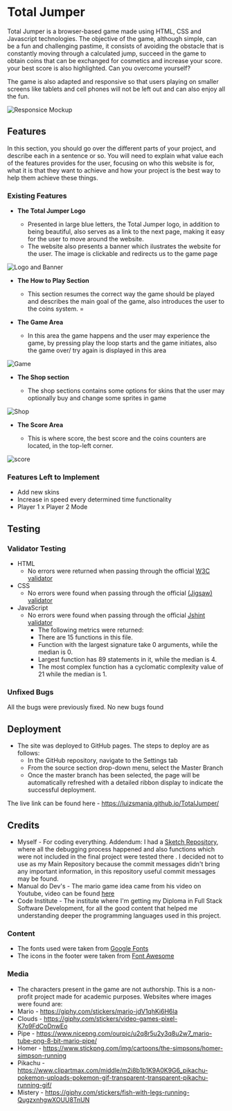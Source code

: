 # Total Jumper

Total Jumper is a browser-based game made using HTML, CSS and Javascript technologies. The objective of the game, although simple, can be a fun and challenging pastime, it consists of avoiding the obstacle that is constantly moving through a calculated jump, succeed in the game to obtain coins that can be exchanged for cosmetics and increase your score. your best score is also highlighted. Can you overcome yourself?

The game is also adapted and responsive so that users playing on smaller screens like tablets and cell phones will not be left out and can also enjoy all the fun.

![Responsice Mockup](https://i.imgur.com/y3hS2H3.png)

## Features 

In this section, you should go over the different parts of your project, and describe each in a sentence or so. You will need to explain what value each of the features provides for the user, focusing on who this website is for, what it is that they want to achieve and how your project is the best way to help them achieve these things.

### Existing Features

- __The Total Jumper Logo__

  - Presented in large blue letters, the Total Jumper logo, in addition to being beautiful, also serves as a link to the next page, making it easy for the user to move around the website.
  - The website also presents a banner which ilustrates the website for the user. The image is clickable and redirects us to the game page

![Logo and Banner](https://i.imgur.com/ZqzLo1J.png)

- __The How to Play Section__

    - This section resumes the correct way the game should be played and describes the main goal of the game, also introduces the user to the coins system.
    =

- __The Game Area__

  - In this area the game happens and the user may experience the game, by pressing play the loop starts and the game initiates, also the game over/ try again is displayed in this area

![Game](https://i.imgur.com/599Qc0R.png)

- __The Shop section__

  - The shop sections contains some options for skins that the user may optionally buy and change some sprites in game

![Shop](https://i.imgur.com/2pB8Fmr.png)

- __The Score Area__

  - This is where score, the best score and the coins counters are located, in the top-left corner.

![score](https://i.imgur.com/rdIcF2x.png)


### Features Left to Implement

- Add new skins
- Increase in speed every determined time functionality
- Player 1 x Player 2 Mode


## Testing 

### Validator Testing 

- HTML
    - No errors were returned when passing through the official [W3C validator](https://validator.w3.org/nu/?doc=https%3A%2F%2Fluizsmania.github.io%2FTotalJumper%2F)
- CSS
    - No errors were found when passing through the official [(Jigsaw) validator](https://jigsaw.w3.org/css-validator/validator?uri=https%3A%2F%2Fvalidator.w3.org%2Fnu%2F%3Fdoc%3Dhttps%253A%252F%252Fcode-institute-org.github.io%252Flove-maths%252F&profile=css3svg&usermedium=all&warning=1&vextwarning=&lang=en)
- JavaScript
    - No errors were found when passing through the official [Jshint validator](https://jshint.com/)
      - The following metrics were returned: 
      - There are 15 functions in this file.
      - Function with the largest signature take 0 arguments, while the median is 0.
      - Largest function has 89 statements in it, while the median is 4.
      - The most complex function has a cyclomatic complexity value of 21 while the median is 1.

### Unfixed Bugs

All the bugs were previously fixed. No new bugs found

## Deployment

- The site was deployed to GitHub pages. The steps to deploy are as follows: 
  - In the GitHub repository, navigate to the Settings tab 
  - From the source section drop-down menu, select the Master Branch
  - Once the master branch has been selected, the page will be automatically refreshed with a detailed ribbon display to indicate the successful deployment. 

The live link can be found here - https://luizsmania.github.io/TotalJumper/


## Credits 

- Myself - For coding everything. Addendum: I had a [Sketch Repository](https://github.com/luizsmania/MarioGameProject), where all the debugging process happened and also functions which were not included in the final project were tested there . I decided not to use as my Main Repository because the commit messages didn't bring any important information, in this repository useful commit messages may be found.
- Manual do Dev's - The mario game idea came from his video on Youtube, video can be found [here](https://www.youtube.com/watch?v=r9buAwVBDhA&t=1778s&pp=ygUVZmF6ZW5kbyBqb2dvIGRvIG1hcmlv)
- Code Institute - The institute where I'm getting my Diploma in Full Stack Software Development, for all the good content that helped me understanding deeper the programming languages used in this project.
### Content 

- The fonts used were taken from [Google Fonts](https://fonts.google.com/)
- The icons in the footer were taken from [Font Awesome](https://fontawesome.com/)

### Media

- The characters present in the game are not authorship. This is a non-profit project made for academic purposes. Websites where images were found are:
- Mario - https://giphy.com/stickers/mario-jdV1qhKi6H6la
- Clouds - https://giphy.com/stickers/video-games-pixel-K7o9FdCoDnwEo
- Pipe - https://www.nicepng.com/ourpic/u2q8r5u2y3q8u2w7_mario-tube-png-8-bit-mario-pipe/
- Homer - https://www.stickpng.com/img/cartoons/the-simpsons/homer-simpson-running
- Pikachu - https://www.clipartmax.com/middle/m2i8b1b1K9A0K9G6_pikachu-pokemon-uploads-pokemon-gif-transparent-transparent-pikachu-running-gif/
- Mistery - https://giphy.com/stickers/fish-with-legs-running-QugzxnhgwXOUU8TnUN